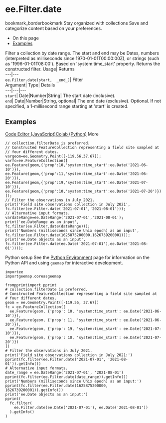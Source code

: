  
#  ee.Filter.date
bookmark_borderbookmark Stay organized with collections  Save and categorize content based on your preferences. 
  * On this page
  * [Examples](https://developers.google.com/earth-engine/apidocs/ee-filter-date#examples)


Filter a collection by date range. The start and end may be Dates, numbers 
(interpreted as milliseconds since 1970-01-01T00:00:00Z), or strings (such as '1996-01-01T08:00'). Based on 'system:time_start' property.
Returns the constructed filter.
Usage| Returns  
---|---  
`ee.Filter.date(start,  _end_)`| Filter  
Argument| Type| Details  
---|---|---  
`start`| Date|Number|String| The start date (inclusive).  
`end`| Date|Number|String, optional| The end date (exclusive). Optional. If not specified, a 1-millisecond range starting at 'start' is created.  
## Examples
[Code Editor (JavaScript)](https://developers.google.com/earth-engine/apidocs/ee-filter-date#code-editor-javascript-sample)[Colab (Python)](https://developers.google.com/earth-engine/apidocs/ee-filter-date#colab-python-sample) More
```
// collection.filterDate is preferred.
// Constructed FeatureCollection representing a field site sampled at
// four different dates.
vargeom=ee.Geometry.Point([-119.56,37.67]);
varfc=ee.FeatureCollection([
ee.Feature(geom,{'prop':10,'system:time_start':ee.Date('2021-06-10')}),
ee.Feature(geom,{'prop':11,'system:time_start':ee.Date('2021-06-20')}),
ee.Feature(geom,{'prop':19,'system:time_start':ee.Date('2021-07-10')}),
ee.Feature(geom,{'prop':10,'system:time_start':ee.Date('2021-07-20')})
]);
// Filter the observations in July 2021.
print('Field site observations collection in July 2021',
fc.filter(ee.Filter.date('2021-07-01','2021-08-01')));
// Alternative input formats.
vardateRange=ee.DateRange('2021-07-01','2021-08-01');
print('ee.DateRange as an input',
fc.filter(ee.Filter.date(dateRange)));
print('Numbers (milliseconds since Unix epoch) as an input',
fc.filter(ee.Filter.date(1625875200000,1626739200001)));
print('ee.Date objects as an input',
fc.filter(ee.Filter.date(ee.Date('2021-07-01'),ee.Date('2021-08-01'))));
```
Python setup
See the [ Python Environment](https://developers.google.com/earth-engine/guides/python_install) page for information on the Python API and using `geemap` for interactive development.
```
importee
importgeemap.coreasgeemap
```
```
frompprintimport pprint
# collection.filterDate is preferred.
# Constructed FeatureCollection representing a field site sampled at
# four different dates.
geom = ee.Geometry.Point([-119.56, 37.67])
fc = ee.FeatureCollection([
  ee.Feature(geom, {'prop': 10, 'system:time_start': ee.Date('2021-06-10')}),
  ee.Feature(geom, {'prop': 11, 'system:time_start': ee.Date('2021-06-20')}),
  ee.Feature(geom, {'prop': 19, 'system:time_start': ee.Date('2021-07-10')}),
  ee.Feature(geom, {'prop': 10, 'system:time_start': ee.Date('2021-07-20')})
])
# Filter the observations in July 2021.
print('Field site observations collection in July 2021:')
pprint(fc.filter(ee.Filter.date('2021-07-01', '2021-08-01')).getInfo())
# Alternative input formats.
date_range = ee.DateRange('2021-07-01', '2021-08-01')
pprint(fc.filter(ee.Filter.date(date_range)).getInfo())
print('Numbers (milliseconds since Unix epoch) as an input:')
pprint(fc.filter(ee.Filter.date(1625875200000, 1626739200001)).getInfo())
print('ee.Date objects as an input:')
pprint(
  fc.filter(
    ee.Filter.date(ee.Date('2021-07-01'), ee.Date('2021-08-01'))
  ).getInfo()
)
```


